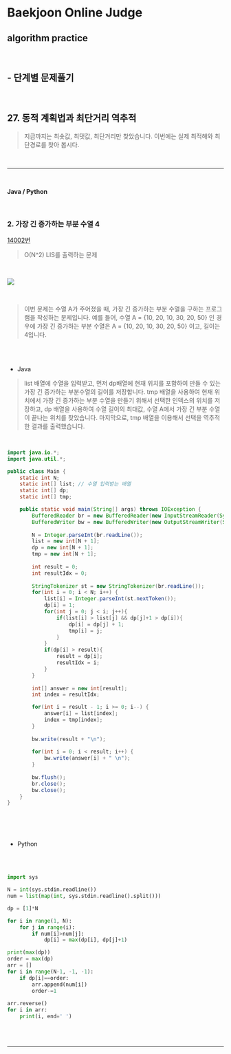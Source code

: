# Baekjoon Online Judge

## algorithm practice
<br>

## - 단계별 문제풀기
<br>

## 27. 동적 계획법과 최단거리 역추적

> 지금까지는 최솟값, 최댓값, 최단거리만 찾았습니다. 이번에는 실제 최적해와 최단경로를 찾아 봅시다.

<br>

---

<br>

**Java / Python**

<br>

### 2. 가장 긴 증가하는 부분 수열 4
[14002번](https://www.acmicpc.net/problem/14002) 
> O(N^2) LIS를 출력하는 문제

<br>

![](https://images.velog.io/images/jini_eun/post/eb7e65f5-6435-40a9-b2e5-b64ea4b45953/image.png)

<br>

> 이번 문제는 수열 A가 주어졌을 때, 가장 긴 증가하는 부분 수열을 구하는 프로그램을 작성하는 문제입니다. 예를 들어, 수열 A = {10, 20, 10, 30, 20, 50} 인 경우에 가장 긴 증가하는 부분 수열은 A = {10, 20, 10, 30, 20, 50} 이고, 길이는 4입니다.

<br><br>

- Java

> list 배열에 수열을 입력받고, 먼저 dp배열에 현재 위치를 포함하여 만들 수 있는 가장 긴 증가하는 부분수열의 길이를 저장합니다.
tmp 배열을 사용하여 현재 위치에서 가장 긴 증가하는 부분 수열을 만들기 위해서 선택한 인덱스의 위치를 저장하고, dp 배열을 사용하여 수열 길이의 최대값, 수열 A에서 가장 긴 부분 수열이 끝나는 위치를 찾았습니다.
마지막으로, tmp 배열을 이용해서 선택을 역추적한 결과를 출력했습니다.

<br>

```java
import java.io.*;
import java.util.*;

public class Main {  
	static int N;
	static int[] list; // 수열 입력받는 배열
	static int[] dp;
	static int[] tmp;

	public static void main(String[] args) throws IOException {
		BufferedReader br = new BufferedReader(new InputStreamReader(System.in));
		BufferedWriter bw = new BufferedWriter(new OutputStreamWriter(System.out));   
        
		N = Integer.parseInt(br.readLine()); 
		list = new int[N + 1];
		dp = new int[N + 1];
		tmp = new int[N + 1];
        
		int result = 0;
		int resultIdx = 0;
        
		StringTokenizer st = new StringTokenizer(br.readLine());
		for(int i = 0; i < N; i++) {
			list[i] = Integer.parseInt(st.nextToken());
			dp[i] = 1;
			for(int j = 0; j < i; j++){
				if(list[i] > list[j] && dp[j]+1 > dp[i]){
					dp[i] = dp[j] + 1;
					tmp[i] = j;
				}
			}
			if(dp[i] > result){
				result = dp[i];
				resultIdx = i;
			}
		} 
        
		int[] answer = new int[result];
		int index = resultIdx;

		for(int i = result - 1; i >= 0; i--) {
			answer[i] = list[index];
			index = tmp[index]; 
		}
        
		bw.write(result + "\n");
        
		for(int i = 0; i < result; i++) {
			bw.write(answer[i] + " \n");
		}
        
		bw.flush();
		br.close();
		bw.close();
	}	
}
```


<br><br><br>

- Python 

<br><br>

```python
import sys

N = int(sys.stdin.readline())
num = list(map(int, sys.stdin.readline().split()))

dp = [1]*N

for i in range(1, N):
    for j in range(i):
        if num[i]>num[j]:
            dp[i] = max(dp[i], dp[j]+1)

print(max(dp))
order = max(dp)
arr = []
for i in range(N-1, -1, -1):
    if dp[i]==order:
        arr.append(num[i])
        order-=1
        
arr.reverse()
for i in arr:
    print(i, end=' ')

```

<br><br>

---

<br>
